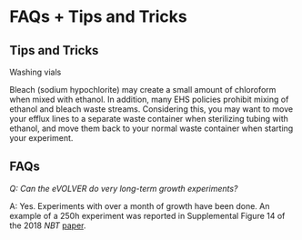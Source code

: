 # FAQs + Tips and Tricks

## Tips and Tricks

Washing vials

Bleach (sodium hypochlorite) may create a small amount of chloroform when mixed with ethanol. In addition, many EHS policies prohibit mixing of ethanol and bleach waste streams. Considering this, you may want to move your efflux lines to a separate waste container when sterilizing tubing with ethanol, and move them back to your normal waste container when starting your experiment.

## FAQs

_Q: Can the eVOLVER do very long-term growth experiments?_

A: Yes. Experiments with over a month of growth have been done. An example of a 250h experiment was reported in Supplemental Figure 14 of the 2018 _NBT_ [paper](https://www.nature.com/articles/nbt.4151).
